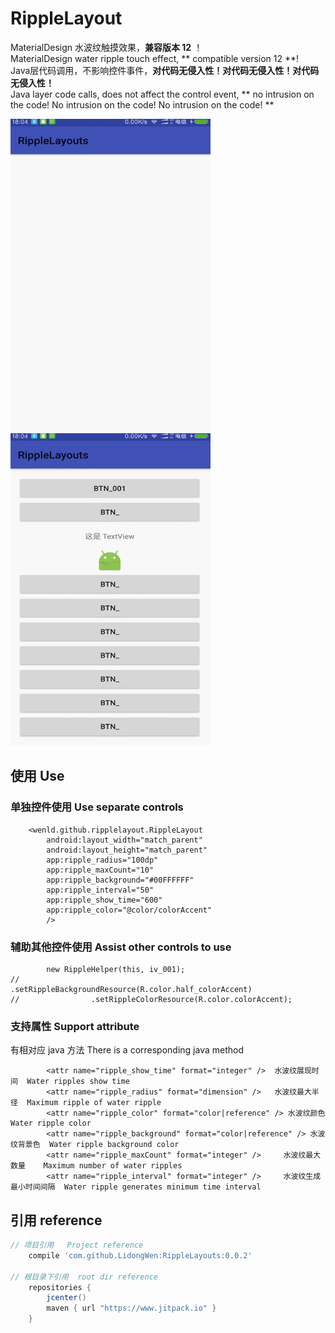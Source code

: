 # RippleLayout
MaterialDesign 水波纹触摸效果，**兼容版本 12**  ！    
MaterialDesign water ripple touch effect, ** compatible version 12 **!  
Java层代码调用，不影响控件事件，**对代码无侵入性！对代码无侵入性！对代码无侵入性！**  
Java layer code calls, does not affect the control event, ** no intrusion on the code! No intrusion on the code! No intrusion on the code! **

<img width="320" height="500" src="https://github.com/LidongWen/RippleLayouts/blob/master/art/one.gif"></img>  <img width="320" height="500" src="https://github.com/LidongWen/RippleLayouts/blob/master/art/two.gif"></img> 


## 使用 Use
### 单独控件使用  Use separate controls
```
    <wenld.github.ripplelayout.RippleLayout
        android:layout_width="match_parent"
        android:layout_height="match_parent"
        app:ripple_radius="100dp"
        app:ripple_maxCount="10"
        app:ripple_background="#00FFFFFF"
        app:ripple_interval="50"
        app:ripple_show_time="600"
        app:ripple_color="@color/colorAccent"
        />
```
### 辅助其他控件使用  Assist other controls to use
```
        new RippleHelper(this, iv_001);
//                .setRippleBackgroundResource(R.color.half_colorAccent)
//                .setRippleColorResource(R.color.colorAccent);
```

### 支持属性  Support attribute
 有相对应 java 方法   There is a corresponding java method
```
        <attr name="ripple_show_time" format="integer" />  水波纹展现时间  Water ripples show time
        <attr name="ripple_radius" format="dimension" />   水波纹最大半径  Maximum ripple of water ripple
        <attr name="ripple_color" format="color|reference" /> 水波纹颜色  Water ripple color
        <attr name="ripple_background" format="color|reference" /> 水波纹背景色  Water ripple background color
        <attr name="ripple_maxCount" format="integer" />     水波纹最大数量    Maximum number of water ripples
        <attr name="ripple_interval" format="integer" />     水波纹生成最小时间间隔  Water ripple generates minimum time interval
```


## 引用 reference
```groovy
// 项目引用   Project reference
    compile 'com.github.LidongWen:RippleLayouts:0.0.2'

// 根目录下引用  root dir reference
    repositories {
        jcenter()
        maven { url "https://www.jitpack.io" }
    }

```
